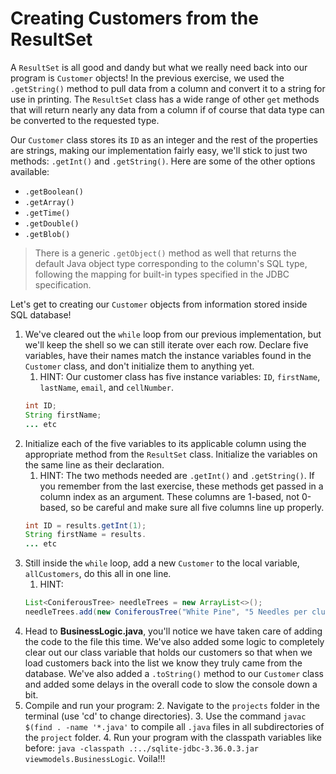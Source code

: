 # Creating Customers from the ResultSet

A `ResultSet` is all good and dandy but what we really need back into our program is `Customer` objects! In the previous exercise, we used the `.getString()` method to pull data from a column and convert it to a string for use in printing. The `ResultSet` class has a wide range of other `get` methods that will return nearly any data from a column if of course that data type can be converted to the requested type.

Our `Customer` class stores its `ID` as an integer and the rest of the properties are strings, making our implementation fairly easy, we'll stick to just two methods: `.getInt()` and `.getString()`. Here are some of the other options available:
- `.getBoolean()`
- `.getArray()`
- `.getTime()`
- `.getDouble()`
- `.getBlob()`

> There is a generic `.getObject()` method as well that returns the default Java object type corresponding to the column's SQL type, following the mapping for built-in types specified in the JDBC specification.

Let's get to creating our `Customer` objects from information stored inside SQL database!

1. We've cleared out the `while` loop from our previous implementation, but we'll keep the shell so we can still iterate over each row. Declare five variables, have their names match the instance variables found in the `Customer` class, and don't initialize them to anything yet.
   1. HINT: Our customer class has five instance variables: `ID`, `firstName`, `lastName`, `email`, and `cellNumber`.
   ```java
   int ID;
   String firstName;
   ... etc
   ```
2. Initialize each of the five variables to its applicable column using the appropriate method from the `ResultSet` class. Initialize the variables on the same line as their declaration.
   1. HINT: The two methods needed are `.getInt()` and `.getString()`. If you remember from the last exercise, these methods get passed in a column index as an argument. These columns are 1-based, not 0-based, so be careful and make sure all five columns line up properly.
   ```java
   int ID = results.getInt(1);
   String firstName = results.
   ... etc
   ```
3. Still inside the `while` loop, add a new `Customer` to the local variable, `allCustomers`, do this all in one line.
   1. HINT: 
   ```java
   List<ConiferousTree> needleTrees = new ArrayList<>();
   needleTrees.add(new ConiferousTree("White Pine", "5 Needles per cluster", "Avg height: 65'"));
   ```
4. Head to **BusinessLogic.java**, you'll notice we have taken care of adding the code to the file this time. We've also added some logic to completely clear out our class variable that holds our customers so that when we load customers back into the list we know they truly came from the database. We've also added a `.toString()` method to our `Customer` class and added some delays in the overall code to slow the console down a bit.
5. Compile and run your program:
    2. Navigate to the `projects` folder in the terminal (use 'cd' to change directories).
    3. Use the command `javac $(find . -name '*.java'` to compile all `.java` files in all subdirectories of the `project` folder.
    4. Run your program with the classpath variables like before: `java -classpath .:../sqlite-jdbc-3.36.0.3.jar viewmodels.BusinessLogic`. Voila!!!